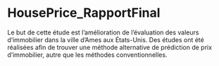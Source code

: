 # HousePrice_RapportFinal
Le but de cette étude est l’amélioration de l’évaluation des valeurs d’immobilier dans la ville d’Ames aux États-Unis. Des études ont été réalisées afin de trouver une méthode alternative de prédiction de prix d’immobilier, autre que les méthodes conventionnelles.
